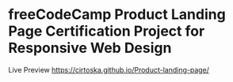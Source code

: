 # freeCodeCamp Product Landing Page Certification Project for Responsive Web Design
Live Preview https://cirtoska.github.io/Product-landing-page/

